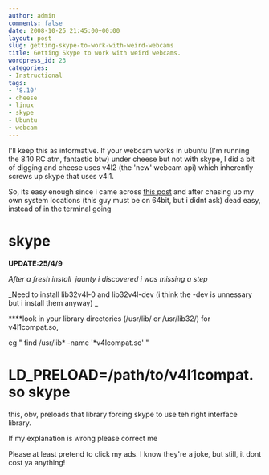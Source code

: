 ```yaml
---
author: admin
comments: false
date: 2008-10-25 21:45:00+00:00
layout: post
slug: getting-skype-to-work-with-weird-webcams
title: Getting Skype to work with weird webcams.
wordpress_id: 23
categories:
- Instructional
tags:
- '8.10'
- cheese
- linux
- skype
- Ubuntu
- webcam
---
```


I'll keep this as informative.
If your webcam works in ubuntu (I'm running the 8.10 RC atm, fantastic btw) under cheese but not with skype, I did a bit of digging and cheese uses v4l2 (the 'new' webcam api) which inherently screws up skype that uses v4l1.

So, its easy enough since i came across [this post](http://forum.skype.com/index.php?showtopic=218861&view=findpost&p=995701) and after chasing up my own system locations (this guy must be on 64bit, but i didnt ask) dead easy, instead of in the terminal going
# skype
**UPDATE:25/4/9**

_After a fresh install  jaunty i discovered i was missing a step_

_Need to install lib32v4l-0 and lib32v4l-dev (i think the -dev is unnessary but i install them anyway)
_

****look in your library directories (/usr/lib/ or /usr/lib32/) for v4l1compat.so,

eg " find /usr/lib* -name '*v4lcompat.so' "

# LD_PRELOAD=/path/to/v4l1compat.so skype
this, obv, preloads that library forcing skype to use teh right interface library.

If my explanation is wrong please correct me


Please at least pretend to click my ads. I know they're a joke, but still, it dont cost ya anything!
